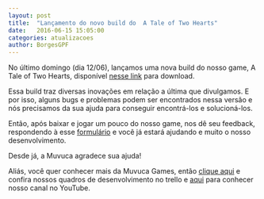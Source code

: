 ```yaml
---
layout: post
title:  "Lançamento do novo build do  A Tale of Two Hearts"
date:   2016-06-15 15:05:00
categories: atualizacoes
author: BorgesGPF
---
```


No último domingo (dia 12/06), lançamos uma nova build do nosso game, A Tale of Two Hearts,  disponível [nesse link](https://github.com/MuvucaGames/MuvucaGame01/releases) para download. 
 
Essa build traz diversas inovações em relação a última que divulgamos. E por isso, alguns bugs e problemas podem ser encontrados nessa versão e nós precisamos da sua ajuda para conseguir encontrá-los e solucioná-los. 
 
Então, após baixar e jogar um pouco do nosso game, nos dê seu feedback, respondendo à esse [formulário](http://goo.gl/forms/qZshKamCz15sjZlF3) e você já estará ajudando e muito o nosso desenvolvimento.

Desde já, a Muvuca agradece sua ajuda! 
 


Aliás, você quer conhecer mais da Muvuca Games, então [clique aqui](https://trello.com/muvucagames) e confira nossos quadros de desenvolvimento no trello e [aqui](https://www.youtube.com/channel/UCYP5cUOxrIWnizxMLTTkV2w) para conhecer nosso canal no YouTube.
